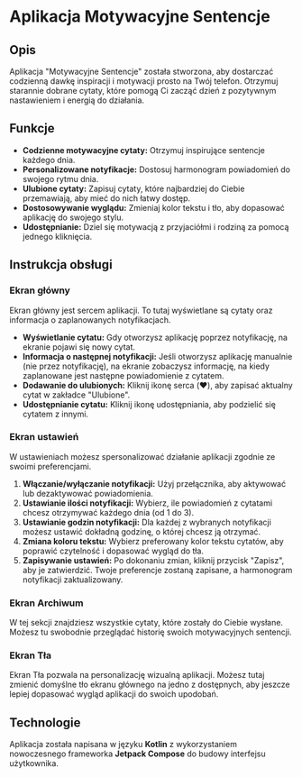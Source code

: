 # Aplikacja Motywacyjne Sentencje

## Opis

Aplikacja "Motywacyjne Sentencje" została stworzona, aby dostarczać codzienną dawkę inspiracji i motywacji prosto na Twój telefon. Otrzymuj starannie dobrane cytaty, które pomogą Ci zacząć dzień z pozytywnym nastawieniem i energią do działania.

## Funkcje

- **Codzienne motywacyjne cytaty:** Otrzymuj inspirujące sentencje każdego dnia.
- **Personalizowane notyfikacje:** Dostosuj harmonogram powiadomień do swojego rytmu dnia.
- **Ulubione cytaty:** Zapisuj cytaty, które najbardziej do Ciebie przemawiają, aby mieć do nich łatwy dostęp.
- **Dostosowywanie wyglądu:** Zmieniaj kolor tekstu i tło, aby dopasować aplikację do swojego stylu.
- **Udostępnianie:** Dziel się motywacją z przyjaciółmi i rodziną za pomocą jednego kliknięcia.

## Instrukcja obsługi

### Ekran główny

Ekran główny jest sercem aplikacji. To tutaj wyświetlane są cytaty oraz informacja o zaplanowanych notyfikacjach.

- **Wyświetlanie cytatu:** Gdy otworzysz aplikację poprzez notyfikację, na ekranie pojawi się nowy cytat.
- **Informacja o następnej notyfikacji:** Jeśli otworzysz aplikację manualnie (nie przez notyfikację), na ekranie zobaczysz informację, na kiedy zaplanowane jest następne powiadomienie z cytatem.
- **Dodawanie do ulubionych:** Kliknij ikonę serca (❤️), aby zapisać aktualny cytat w zakładce "Ulubione".
- **Udostępnianie cytatu:** Kliknij ikonę udostępniania, aby podzielić się cytatem z innymi.

### Ekran ustawień

W ustawieniach możesz spersonalizować działanie aplikacji zgodnie ze swoimi preferencjami.

1.  **Włączanie/wyłączanie notyfikacji:** Użyj przełącznika, aby aktywować lub dezaktywować powiadomienia.
2.  **Ustawianie ilości notyfikacji:** Wybierz, ile powiadomień z cytatami chcesz otrzymywać każdego dnia (od 1 do 3).
3.  **Ustawianie godzin notyfikacji:** Dla każdej z wybranych notyfikacji możesz ustawić dokładną godzinę, o której chcesz ją otrzymać.
4.  **Zmiana koloru tekstu:** Wybierz preferowany kolor tekstu cytatów, aby poprawić czytelność i dopasować wygląd do tła.
5.  **Zapisywanie ustawień:** Po dokonaniu zmian, kliknij przycisk "Zapisz", aby je zatwierdzić. Twoje preferencje zostaną zapisane, a harmonogram notyfikacji zaktualizowany.

### Ekran Archiwum

W tej sekcji znajdziesz wszystkie cytaty, które zostały do Ciebie wysłane. Możesz tu swobodnie przeglądać historię swoich motywacyjnych sentencji.

### Ekran Tła

Ekran Tła pozwala na personalizację wizualną aplikacji. Możesz tutaj zmienić domyślne tło ekranu głównego na jedno z dostępnych, aby jeszcze lepiej dopasować wygląd aplikacji do swoich upodobań.

## Technologie

Aplikacja została napisana w języku **Kotlin** z wykorzystaniem nowoczesnego frameworka **Jetpack Compose** do budowy interfejsu użytkownika.
